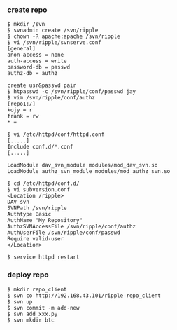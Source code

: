 ### create repo

    $ mkdir /svn
    $ svnadmin create /svn/ripple
    $ chown -R apache:apache /svn/ripple
    $ vi /svn/ripple/svnserve.conf
    [general]
    anon-access = none
    auth-access = write
    password-db = passwd
    authz-db = authz
    
    create usr&passwd pair
    $ htpasswd -c /svn/ripple/conf/passwd jay
    $ vim /svn/ripple/conf/authz
    [repo1:/]
    kojy = r
    frank = rw
    * =
    
    $ vi /etc/httpd/conf/httpd.conf
    [.....]
    Include conf.d/*.conf
    [.....]
    
    LoadModule dav_svn_module modules/mod_dav_svn.so
    LoadModule authz_svn_module modules/mod_authz_svn.so

    $ cd /etc/httpd/conf.d/
    $ vi subversion.conf
    <Location /ripple>
    DAV svn
    SVNPath /svn/ripple
    Authtype Basic
    AuthName "My Repository"
    AuthzSVNAccessFile /svn/ripple/conf/authz
    AuthUserFile /svn/ripple/conf/passwd
    Require valid-user
    </Location>
    
    $ service httpd restart
    
### deploy repo

    $ mkdir repo_client
    $ svn co http://192.168.43.101/ripple repo_client
    $ svn up
    $ svn commit -m add-new
    $ svn add xxx.py
    $ svn mkdir btc
   

